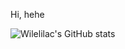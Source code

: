Hi, hehe

![Wilelilac's GitHub stats](https://github-readme-stats.vercel.app/api?username=wilelilac&show_icons=true)
